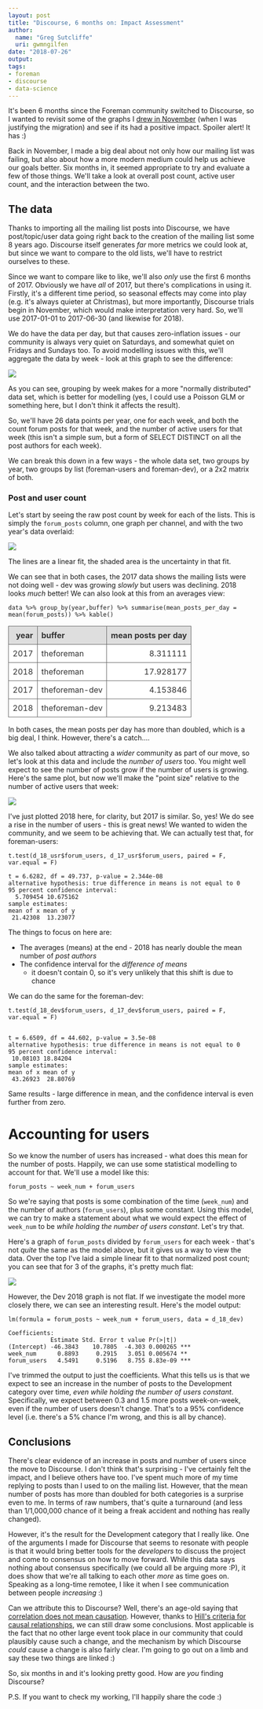 ```yaml
---
layout: post
title: "Discourse, 6 months on: Impact Assessment"
author:
  name: "Greg Sutcliffe"
  uri: gwmngilfen
date: "2018-07-26"
output:
tags:
- foreman
- discourse
- data-science
---
```


It's been 6 months since the Foreman community switched to Discourse, so I
wanted to revisit some of the graphs I [drew in
November](https://community.theforeman.org/t/feedback-wanted-migrate-mailing-lists-to-a-forum/7571)
(when I was justifying the migration) and see if its had a positive impact.
Spoiler alert! It has :)

<!--more-->

Back in November, I made a big deal about not only how our mailing list was
failing, but also about how a more modern medium could help us achieve our
goals better. Six months in, it seemed appropriate to try and evaluate a few of
those things. We'll take a look at overall post count, active user count, and
the interaction between the two.

## The data

Thanks to importing all the mailing list posts into Discourse, we have
post/topic/user data going right back to the creation of the mailing list some
8 years ago. Discourse itself generates *far* more metrics we could look at,
but since we want to compare to the old lists, we'll have to restrict ourselves
to these.

Since we want to compare like to like, we'll also *only* use the first 6 months
of 2017. Obviously we have *all* of 2017, but there's complications in using it.
Firstly, it's a different time period, so seasonal effects may come into play
(e.g. it's always quieter at Christmas), but more importantly, Discourse trials
begin in November, which would make interpretation very hard. So, we'll use
2017-01-01 to 2017-06-30 (and likewise for 2018).

We do have the data per day, but that causes zero-inflation issues - our
community is always very quiet on Saturdays, and somewhat quiet on Fridays and
Sundays too. To avoid modelling issues with this, we'll aggregate the data by
week - look at this graph to see the difference:

![](/static/images/blog_images/2018-discourse-impact/zero-inflation.jpeg)<!-- -->

As you can see, grouping by week makes for a more "normally distributed" data
set, which is better for modelling (yes, I could use a Poisson GLM or something
here, but I don't think it affects the result).

So, we'll have 26 data points per year, one for each week, and both the count
forum posts for that week, and the number of active users for that week (this
isn't a simple sum, but a form of SELECT DISTINCT on all the post authors for
each week).

We can break this down in a few ways - the whole data set, two groups by year,
two groups by list (foreman-users and foreman-dev), or a 2x2 matrix of both.

### Post and user count

Let's start by seeing the raw post count by week for each of the lists. This is
simply the `forum_posts` column, one graph per channel, and with the two year's
data overlaid:

![](/static/images/blog_images/2018-discourse-impact/posts-by-channel.jpeg)<!-- -->

The lines are a linear fit, the shaded area is the uncertainty in that fit.

We can see that in both cases, the 2017 data shows the mailing lists were not
doing well - dev was growing *slowly* but users was declining. 2018 looks
*much* better! We can also look at this from an averages view:

```
data %>% group_by(year,buffer) %>% summarise(mean_posts_per_day = mean(forum_posts)) %>% kable()
```

<style type="text/css">
table {
	color:#333333;
	border-width: 1px;
	border-color: #666666;
	border-collapse: collapse;
}
table th {
	border-width: 1px;
	padding: 8px;
	border-style: solid;
	border-color: #666666;
	background-color: #dedede;
}
table td {
	border-width: 1px;
	padding: 8px;
	border-style: solid;
	border-color: #666666;
	background-color: #ffffff;
}
</style>
| year|buffer         | mean posts per day |
|----:|:--------------|-------------------:|
| 2017|theforeman     |            8.311111|
| 2018|theforeman     |           17.928177|
| 2017|theforeman-dev |            4.153846|
| 2018|theforeman-dev |            9.213483|


In both cases, the mean posts per day has more than doubled, which is a big
deal, I think. However, there's a catch....

We also talked about attracting a *wider* community as part of our move, so
let's look at this data and include the *number of users* too. You might well
expect to see the number of posts grow if the number of users is growing.
Here's the same plot, but now we'll make the "point size" relative to the
number of active users that week:

![](/static/images/blog_images/2018-discourse-impact/posts-and-users-by-channel-2018.jpeg)<!-- -->

I've just plotted 2018 here, for clarity, but 2017 is similar. So, yes! We do
see a rise in the number of users - this is great news! We wanted to widen the
community, and we seem to be achieving that. We can actually test that, for
foreman-users:

```
t.test(d_18_usr$forum_users, d_17_usr$forum_users, paired = F, var.equal = F)

t = 6.6282, df = 49.737, p-value = 2.344e-08
alternative hypothesis: true difference in means is not equal to 0
95 percent confidence interval:
  5.709454 10.675162
sample estimates:
mean of x mean of y
 21.42308  13.23077
```

The things to focus on here are:
* The averages (means) at the end - 2018 has nearly double the mean number of *post authors*
* The confidence interval for the *difference of means*
  - it doesn't contain 0, so it's very unlikely that this shift is due to chance

We can do the same for the foreman-dev:

```
t.test(d_18_dev$forum_users, d_17_dev$forum_users, paired = F, var.equal = F)


t = 6.6509, df = 44.602, p-value = 3.5e-08
alternative hypothesis: true difference in means is not equal to 0
95 percent confidence interval:
 10.08103 18.84204
sample estimates:
mean of x mean of y
 43.26923  28.80769
```

Same results - large difference in mean, and the confidence interval is even further from zero.

# Accounting for users

So we know the number of users has increased - what does this mean for the
number of posts. Happily, we can use some statistical modelling to account for
that. We'll use a model like this:

```
forum_posts ~ week_num + forum_users
```

So we're saying that posts is some combination of the time (`week_num`) and the
number of authors (`forum_users`), plus some constant. Using this model, we can
try to make a statement about what we would expect the effect of `week_num` to
be *while holding the number of users constant*. Let's try that.

Here's a graph of `forum_posts` divided by `forum_users` for each week - that's
not *quite* the same as the model above, but it gives us a way to view the
data. Over the top I've laid a simple linear fit to that normalized post count;
you can see that for 3 of the graphs, it's pretty much flat:

![](../static/images/blog_images/2018-discourse-impact/post-increase-from-users.jpeg)<!-- -->

However, the Dev 2018 graph is not flat. If we investigate the model more
closely there, we can see an interesting result. Here's the model output:

```
lm(formula = forum_posts ~ week_num + forum_users, data = d_18_dev)

Coefficients:
            Estimate Std. Error t value Pr(>|t|)
(Intercept) -46.3843    10.7805  -4.303 0.000265 ***
week_num      0.8893     0.2915   3.051 0.005674 **
forum_users   4.5491     0.5196   8.755 8.83e-09 ***
```

I've trimmed the output to just the coefficients. What this tells us is that we
expect to see an increase in the number of posts to the Development category
over time, *even while holding the number of users constant*. Specifically, we
expect between 0.3 and 1.5 more posts week-on-week, even if the number of users
doesn't change. That's to a 95% confidence level (i.e. there's a 5% chance I'm
wrong, and this is all by chance).

## Conclusions

There's clear evidence of an increase in posts and number of users since the
move to Discourse. I don't think that's surprising - I've certainly felt the
impact, and I believe others have too. I've spent much more of my time replying
to posts than I used to on the mailing list. However, that the mean number of
posts has more than doubled for both categories is a surprise even to me. In
terms of raw numbers, that's quite a turnaround (and less than 1/1,000,000
chance of it being a freak accident and nothing has really changed).

However, it's the result for the Development category that I really like. One
of the arguments I made for Discourse that seems to resonate with people is
that it would bring better tools for the *developers* to discuss the project
and come to consensus on how to move forward. While this data says nothing
about consensus specifically (we could all be arguing more :P), it does show
that we're all talking to each other *more* as time goes on. Speaking as a
long-time remotee, I like it when I see communication between people
*increasing* :)

Can we attribute this to Discourse? Well, there's an age-old saying that
[correlation does not mean causation](https://www.xkcd.com/552). However,
thanks to [Hill's criteria for causal
relationships](https://www.kdnuggets.com/2017/02/hill-data-scientist-xkcd-story.html),
we can still draw some conclusions. Most applicable is the fact that no other
large event took place in our community that could plausibly cause such a
change, and the mechanism by which Discourse *could* cause a change is also
fairly clear. I'm going to go out on a limb and say these two things are linked
:)

So, six months in and it's looking pretty good. How are *you* finding Discourse?

P.S. If you want to check my working, I'll happily share the code :)
